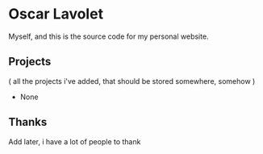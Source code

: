 # Oscar Lavolet
Myself, and this is the source code for my personal website.

## Projects 
( all the projects i've added, that should be stored somewhere, somehow )
 - None

## Thanks
Add later, i have a lot of people to thank